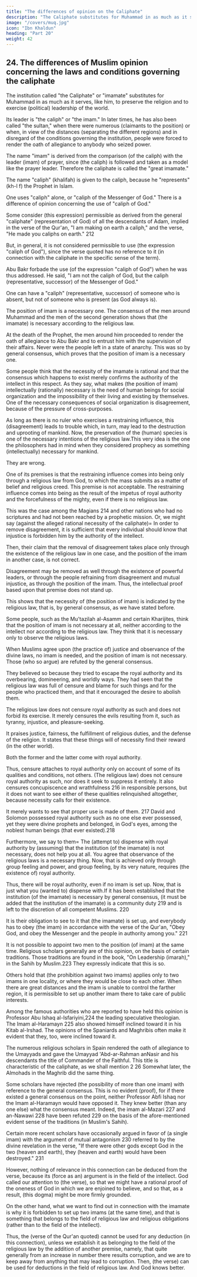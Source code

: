 ```yaml
---
title: "The differences of opinion on the Caliphate"
description: "The Caliphate substitutes for Muhammad in as much as it serves, like him, to preserve the religion and to exercise political leadership of the world"
image: "/covers/muq.jpg"
icon: "Ibn Khaldun"
heading: "Part 20"
weight: 42
---
```




## 24. The differences of Muslim opinion concerning the laws and conditions governing the caliphate

The institution called "the Caliphate" or "imamate" substitutes for Muhammad in as much as it serves, like him, to preserve the religion and to exercise (political) leadership of the world.

Its leader is "the caliph" or "the imam." In later times, he has also been called "the sultan," when there were numerous (claimants to the position) or when, in view of the distances (separating the different regions) and in disregard of the conditions governing the institution, people were forced to render the oath of allegiance to anybody who seized power.

The name "imam" is derived from the comparison (of the caliph) with the leader (imam) of prayer, since (the caliph) is followed and taken as a model like the prayer leader. Therefore the caliphate is called the "great imamate."

The name "caliph" (khalifah) is given to the caliph, because he "represents" (kh-l f) the Prophet in Islam. 

One uses "caliph" alone, or "caliph of the Messenger of God." There is a difference of opinion concerning the use of "caliph of God."

Some consider (this expression) permissible as derived from the general "caliphate" (representation of God) of all the descendants of Adam, implied in the verse of the Qur'an, "I am making on earth a caliph," and the verse, "He made you caliphs on earth." 212 

But, in general, it is not considered permissible to use (the expression "caliph of God"), since the verse quoted has no reference to it (in connection with the caliphate in the specific sense of the term). 

Abu Bakr forbade the use (of the expression "caliph of God") when he was thus addressed. He said, "I am not the caliph of God, but the caliph (representative, successor) of the Messenger of God."

One can have a "caliph" (representative, successor) of someone who is absent, but not of someone who is present (as God always is). 

The position of imam is a necessary one. The consensus of the men around Muhammad and the men of the second generation shows that (the imamate) is necessary according to the religious law. 

At the death of the Prophet, the men around him proceeded to render the oath of allegiance to Abu Bakr and to entrust him with the supervision of their affairs. Never were the people left in a state of anarchy. This was so by general consensus, which proves that the position of imam is a necessary one.

Some people think that the necessity of the imamate is rational and that the consensus which happens to exist merely confirms the authority of the intellect in this respect. As they say, what makes (the position of imam) intellectually (rationally) necessary is the need of human beings for social organization and the impossibility of their living and existing by themselves. One of the necessary consequences of social organization is disagreement, because of the pressure of cross-purposes. 

As long as there is no ruler who exercises a restraining influence, this (disagreement) leads to trouble which, in turn, may lead to the destruction and uprooting of mankind. Now, the preservation of the (human) species is one of the necessary intentions of the religious law.This very idea is the one the philosophers had in mind when they considered prophecy as something (intellectually) necessary for mankind. 

They are wrong. 

One of its premises is that the restraining influence comes into being only through a religious law from God, to which the mass submits as a matter of belief and religious creed. This premise is not acceptable. The restraining influence comes into being as the result of the impetus of royal authority and the forcefulness of the mighty, even if there is no religious law.

This was the case among the Magians 214 and other nations who had no scriptures and had not been reached by a prophetic mission.
Or, we might say (against the alleged rational necessity of the caliphate)= In order to remove disagreement, it is sufficient that every individual should know that injustice is forbidden him by the authority of the intellect. 

Then, their claim that the removal of disagreement takes place only through the existence of the religious law in one case, and the position of the imam in another case, is not correct. 

Disagreement may be removed as well through the existence of powerful leaders, or through the people refraining from disagreement and mutual injustice, as through the position of the imam. Thus, the intellectual proof based upon that premise does not stand up. 

This shows that the necessity of (the position of imam) is indicated by the religious law, that is, by general consensus, as we have stated before. 

Some people, such as the Mu'tazilah al-Asamm and certain Kharijites, think that the position of imam is not necessary at all, neither according to the intellect nor according to the religious law.  They think that it is necessary only to observe the religious laws. 

When Muslims agree upon (the practice of) justice and observance of the divine laws, no imam is needed, and the position of
imam is not necessary. Those (who so argue) are refuted by the general consensus.

They believed so because they tried to escape the royal authority and its overbearing, domineering, and worldly ways. They had
seen that the religious law was full of censure and blame for such things and for the people who practiced them, and that it encouraged the desire to abolish them. 

The religious law does not censure royal authority as such and does not forbid its exercise. It merely censures the evils resulting from it, such as tyranny, injustice, and pleasure-seeking. 

<!-- Here, no doubt, we have forbidden
evils. They are the concomitants of royal authority. (On the other hand,) the religious
law --> 

It praises justice, fairness, the fulfillment of religious duties, and the defense of the religion. It states that these things will of necessity find their reward (in the other world). 

Both the former and the latter come with royal authority. 

Thus, censure attaches to royal authority only on account of some of its qualities and conditions, not others. (The religious law) does not censure royal authority as such, nor does it seek to suppress it entirely. It also censures concupiscence and wrathfulness 216 in responsible persons, but it does not want to see either of these qualities relinquished
altogether, because necessity calls for their existence. 

It merely wants to see that proper use is made of them. 217 David and Solomon possessed royal authority such as no one else ever possessed, yet they were divine prophets and belonged, in God's eyes, among the noblest human beings (that ever existed).218

Furthermore, we say to them= The (attempt to) dispense with royal authority by (assuming) that the institution (of the imamate) is not necessary, does not help you at all. You agree that observance of the religious laws is a necessary thing. Now,
that is achieved only through group feeling and power, and group feeling, by its very nature, requires (the existence of) royal authority. 

Thus, there will be royal authority, even if no imam is set up. Now, that is just what you (wanted to) dispense with.If it has been established that the institution (of the imamate) is necessary by general consensus, (it must be added that the institution of the imamate) is a community duty 219 and is left to the discretion of all competent Muslims. 220 

It is their obligation to see to it that (the imamate) is set up, and everybody has to obey (the imam) in accordance with the verse of the Qur'an, "Obey God, and obey the Messenger and the people in authority among you." 221

It is not possible to appoint two men to the position (of imam) at the same time. Religious scholars generally are of this opinion, on the basis of certain traditions. Those traditions are found in the book, "On Leadership (imarah)," in the Sahih by Muslim.223 They expressly indicate that this is so.

Others hold that (the prohibition against two imams) applies only to two imams in one locality, or where they would be close to each other. When there are great distances and the imam is unable to control the farther region, it is permissible to set up another imam there to take care of public interests.

Among the famous authorities who are reported to have held this opinion is Professor Abu Ishaq al-Isfariyini,224 the leading speculative theologian. The Imam al-Haramayn 225 also showed himself inclined toward it in his Kitab al-Irshad. The
opinions of the Spaniards and Maghribis often make it evident that they, too, were inclined toward it. 

The numerous religious scholars in Spain rendered the oath of allegiance to the Umayyads and gave the Umayyad 'Abd-ar-Rahman anNasir and his descendants the title of Commander of the Faithful. This title is characteristic of the caliphate, as we shall mention 2 26 Somewhat later, the Almohads in the Maghrib did the same thing.

Some scholars have rejected (the possibility of more than one imam) with reference to the general consensus. This is no evident (proof), for if there existed a general consensus on the point, neither Professor Abfi Ishaq nor the Imam al-Haramayn would have opposed it. They knew better (than any one else) what the consensus meant. Indeed, the imam al-Mazari 227 and an-Nawawi 228 have been refuted 229 on the basis of the afore-mentioned evident sense of the traditions (in Muslim's Sahih).

Certain more recent scholars have occasionally argued in favor of (a single imam) with the argument of mutual antagonism 230 referred to by the divine revelation in the verse, "If there were other gods except God in the two (heaven and earth), they (heaven and earth) would have been destroyed." 231 

However, nothing of relevance in this connection can be deduced from the verse, because its (force as an) argument is in the field of the intellect. God called our attention to (the verse), so that we might have a rational proof of the oneness of God in which we are enjoined to believe, and so that, as a result, (this dogma) might be more firmly grounded. 

On the other hand, what we want to find out in connection with the imamate is why it is forbidden to set up two imams (at the same time), and that is something that belongs to the field of religious law and religious obligations (rather than to the field of the intellect). 

Thus, the (verse of the Qur'an quoted) cannot be used for any deduction (in this connection), unless we establish it as belonging to the field of the religious law by the addition of another premise, namely, that quite generally from an increase in number there results corruption, and we are to keep away from anything that may lead to corruption. Then, (the verse) can be used for deductions in the field of religious law. And God knows better.

